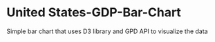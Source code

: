 # United States-GDP-Bar-Chart
 Simple bar chart that uses D3 library and GPD API to visualize the data
